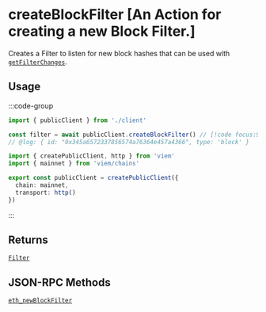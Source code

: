 # createBlockFilter [An Action for creating a new Block Filter.]

Creates a Filter to listen for new block hashes that can be used with [`getFilterChanges`](/docs/actions/public/getFilterChanges).

## Usage

:::code-group

```ts twoslash [example.ts]
import { publicClient } from './client'

const filter = await publicClient.createBlockFilter() // [!code focus:99]
// @log: { id: "0x345a6572337856574a76364e457a4366", type: 'block' }
```

```ts twoslash [client.ts] filename="client.ts"
import { createPublicClient, http } from 'viem'
import { mainnet } from 'viem/chains'

export const publicClient = createPublicClient({
  chain: mainnet,
  transport: http()
})
```

:::

## Returns

[`Filter`](/docs/glossary/types#filter)

## JSON-RPC Methods

[`eth_newBlockFilter`](https://ethereum.org/en/developers/docs/apis/json-rpc/#eth_newBlockFilter)